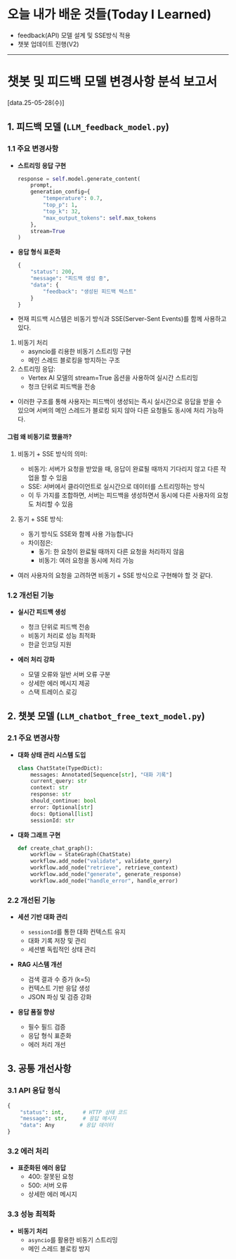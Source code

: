 # 오늘 내가 배운 것들(Today I Learned)

- feedback(API) 모델 설계 및 SSE방식 적용
- 챗봇 업데이트 진행(V2)

---

# 챗봇 및 피드백 모델 변경사항 분석 보고서
[data.25-05-28(수)]

## 1. 피드백 모델 (`LLM_feedback_model.py`)

### 1.1 주요 변경사항

- **스트리밍 응답 구현**
  ```python
  response = self.model.generate_content(
      prompt,
      generation_config={
          "temperature": 0.7,
          "top_p": 1,
          "top_k": 32,
          "max_output_tokens": self.max_tokens
      },
      stream=True
  )
  ```

- **응답 형식 표준화**
  ```python
  {
      "status": 200,
      "message": "피드백 생성 중",
      "data": {
          "feedback": "생성된 피드백 텍스트"
      }
  }
  ```

- 현재 피드백 시스템은 비동기 방식과 SSE(Server-Sent Events)를 함께 사용하고있다.

1. 비동기 처리
    - asyncio를 리용한 비동기 스트리밍 구현
    - 메인 스레드 블로킹을 방지하는 구조
2. 스트리밍 응답:
    - Vertex AI 모델의 stream=True 옵션을 사용하여 실시간 스트리밍
    - 청크 단위로 피드백을 전송

- 이러한 구조를 통해 사용자는 피드백이 생성되는 즉시 실시간으로 응답을 받을 수 있으며 서버의 메인 스레드가 블로킹 되지 않아 다른 요청들도 동시에 처리 가능하다.

#### 그럼 왜 비동기로 했을까?

1. 비동기 + SSE 방식의 의미:
    - 비동기: 서버가 요청을 받았을 때, 응답이 완료될 때까지 기다리지 않고 다른 작업을 할 수 있음
    - SSE: 서버에서 클라이언트로 실시간으로 데이터를 스트리밍하는 방식
    - 이 두 가지를 조합하면, 서버는 피드백을 생성하면서 동시에 다른 사용자의 요청도 처리할 수 있음

2. 동기 + SSE 방식:
    - 동기 방식도 SSE와 함께 사용 가능합니다
    - 차이점은:
        - 동기: 한 요청이 완료될 때까지 다른 요청을 처리하지 않음
        - 비동기: 여러 요청을 동시에 처리 가능

- 여러 사용자의 요청을 고려하면 비동기 + SSE 방식으로 구현해야 할 것 같다.

### 1.2 개선된 기능

- **실시간 피드백 생성**
  - 청크 단위로 피드백 전송
  - 비동기 처리로 성능 최적화
  - 한글 인코딩 지원

- **에러 처리 강화**
  - 모델 오류와 일반 서버 오류 구분
  - 상세한 에러 메시지 제공
  - 스택 트레이스 로깅

## 2. 챗봇 모델 (`LLM_chatbot_free_text_model.py`)

### 2.1 주요 변경사항
- **대화 상태 관리 시스템 도입**
  ```python
  class ChatState(TypedDict):
      messages: Annotated[Sequence[str], "대화 기록"]
      current_query: str
      context: str
      response: str
      should_continue: bool
      error: Optional[str]
      docs: Optional[list]
      sessionId: str
  ```

- **대화 그래프 구현**
  ```python
  def create_chat_graph():
      workflow = StateGraph(ChatState)
      workflow.add_node("validate", validate_query)
      workflow.add_node("retrieve", retrieve_context)
      workflow.add_node("generate", generate_response)
      workflow.add_node("handle_error", handle_error)
  ```

### 2.2 개선된 기능
- **세션 기반 대화 관리**
  - `sessionId`를 통한 대화 컨텍스트 유지
  - 대화 기록 저장 및 관리
  - 세션별 독립적인 상태 관리

- **RAG 시스템 개선**
  - 검색 결과 수 증가 (k=5)
  - 컨텍스트 기반 응답 생성
  - JSON 파싱 및 검증 강화

- **응답 품질 향상**
  - 필수 필드 검증
  - 응답 형식 표준화
  - 에러 처리 개선

## 3. 공통 개선사항

### 3.1 API 응답 형식
```python
{
    "status": int,      # HTTP 상태 코드
    "message": str,     # 응답 메시지
    "data": Any        # 응답 데이터
}
```

### 3.2 에러 처리
- **표준화된 에러 응답**
  - 400: 잘못된 요청
  - 500: 서버 오류
  - 상세한 에러 메시지

### 3.3 성능 최적화
- **비동기 처리**
  - `asyncio`를 활용한 비동기 스트리밍
  - 메인 스레드 블로킹 방지